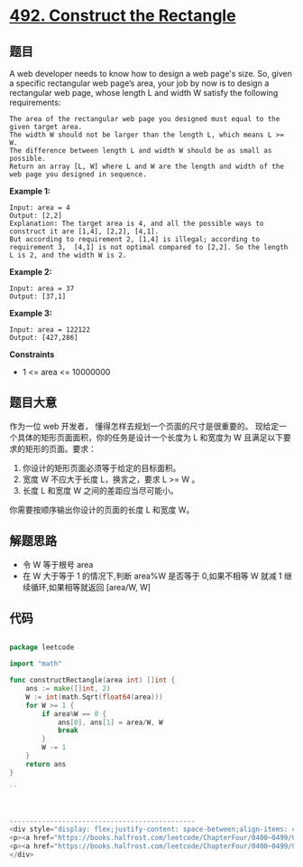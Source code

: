 # [492. Construct the Rectangle](https://leetcode.com/problems/construct-the-rectangle/)


## 题目

A web developer needs to know how to design a web page's size. 
So, given a specific rectangular web page’s area, your job by now is to design a rectangular web page,
whose length L and width W satisfy the following requirements:

    The area of the rectangular web page you designed must equal to the given target area.
    The width W should not be larger than the length L, which means L >= W.
    The difference between length L and width W should be as small as possible.
    Return an array [L, W] where L and W are the length and width of the web page you designed in sequence.

**Example 1:**

    Input: area = 4
    Output: [2,2]
    Explanation: The target area is 4, and all the possible ways to construct it are [1,4], [2,2], [4,1].
    But according to requirement 2, [1,4] is illegal; according to requirement 3,  [4,1] is not optimal compared to [2,2]. So the length L is 2, and the width W is 2.

**Example 2:**

    Input: area = 37
    Output: [37,1]

**Example 3:**

    Input: area = 122122
    Output: [427,286]

**Constraints**

   - 1 <= area <= 10000000

## 题目大意

作为一位 web 开发者， 懂得怎样去规划一个页面的尺寸是很重要的。 现给定一个具体的矩形页面面积，你的任务是设计一个长度为 L 和宽度为 W 且满足以下要求的矩形的页面。要求：

1. 你设计的矩形页面必须等于给定的目标面积。
2. 宽度 W 不应大于长度 L，换言之，要求 L >= W 。
3. 长度 L 和宽度 W 之间的差距应当尽可能小。 

你需要按顺序输出你设计的页面的长度 L 和宽度 W。

## 解题思路

- 令 W 等于根号 area
- 在 W 大于等于 1 的情况下,判断 area%W 是否等于 0,如果不相等 W 就减 1 继续循环,如果相等就返回 [area/W, W]

## 代码

```go

package leetcode

import "math"

func constructRectangle(area int) []int {
	ans := make([]int, 2)
	W := int(math.Sqrt(float64(area)))
	for W >= 1 {
		if area%W == 0 {
			ans[0], ans[1] = area/W, W
			break
		}
		W -= 1
	}
	return ans
}

``



----------------------------------------------
<div style="display: flex;justify-content: space-between;align-items: center;">
<p><a href="https://books.halfrost.com/leetcode/ChapterFour/0400~0499/0491.Increasing-Subsequences/">⬅️previous page</a></p>
<p><a href="https://books.halfrost.com/leetcode/ChapterFour/0400~0499/0493.Reverse-Pairs/">next page➡️</a></p>
</div>
